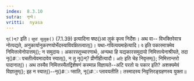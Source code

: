 ```yaml
---
index:  8.3.10
sutra:  नृन्पे।
vritti:  nyasa
---
```


`नृ()न्?` इति। `सुपां सुलुक्()` (7.1.39) इत्यादिना षष्ठ()आ लुकं कृत्व निर्देशः। अथ वा-- विभक्तिरेवात्र नोत्पद्यते, अनुकार्यानुकरणयोर्भेदस्याविवक्षितत्वात्()। यथा-गवित्ययमाहेत्यादि। `पे` इति पकारमात्रमेव निमित्तत्वेनोपात्तम्(); न समुदायः। अकारस्तूच्चारणार्थः, अन्यथा हि यद्यकारसमुदायो निमित्तत्येनाश्रीयते, तदा नृ()#ः पचतीत्येवमादावेव स्यात्(), न तु नृ()न्? प्रीणीहीत्यादौ। `अटि` इति चेह निवृत्तम्(); निमित्तान्तरो पादानात्()। 
अथ तस्यैव निमित्तस्यैतद्विशेषणं कस्मान्न विज्ञायते--अटि परतो यः पकार इति? अशक्यमेवं विज्ञातुम्(); इह न स्यात्()--नृ()#ः प्साति, नृ()#ः प्लावयतीति। तस्मादस्य निवृत्तिरङ्ग्रहणस्य युक्ता॥
